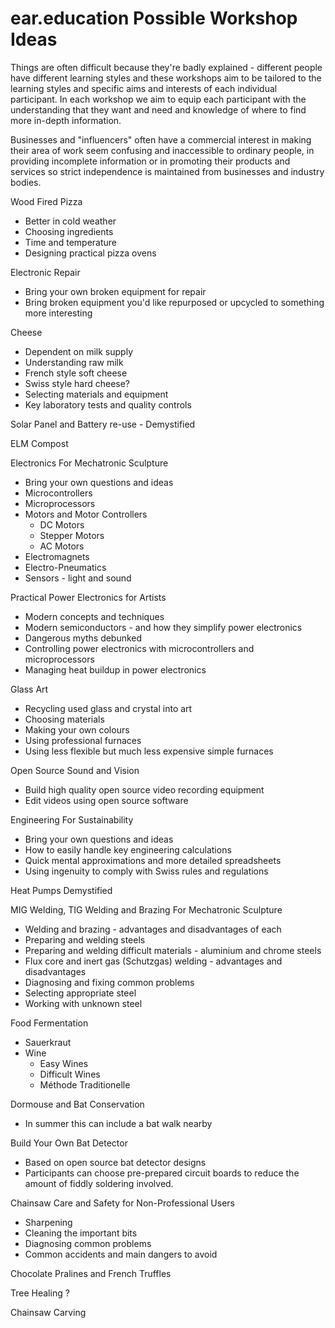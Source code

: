 # ear.education Possible Workshop Ideas

Things are often difficult because they're badly explained - different people have different learning styles and these workshops aim to be tailored to the learning styles and specific aims and interests of each individual participant. In each workshop we aim to equip each participant with the understanding that they want and need and knowledge of where to find more in-depth information.

Businesses and "influencers" often have a commercial interest in making their area of work seem confusing and inaccessible to ordinary people, in providing incomplete information or in promoting their products and services so strict independence is maintained from businesses and industry bodies.

Wood Fired Pizza
  - Better in cold weather
  - Choosing ingredients
  - Time and temperature
  - Designing practical pizza ovens

Electronic Repair
  - Bring your own broken equipment for repair
  - Bring broken equipment you'd like repurposed or upcycled to something more interesting 

Cheese 
  - Dependent on milk supply
  - Understanding raw milk
  - French style soft cheese
  - Swiss style hard cheese?
  - Selecting materials and equipment
  - Key laboratory tests and quality controls

Solar Panel and Battery re-use - Demystified

ELM Compost

Electronics For Mechatronic Sculpture
  - Bring your own questions and ideas
  - Microcontrollers
  - Microprocessors
  - Motors and Motor Controllers
    - DC Motors
    - Stepper Motors
    - AC Motors
  - Electromagnets
  - Electro-Pneumatics
  - Sensors - light and sound

Practical Power Electronics for Artists
  - Modern concepts and techniques
  - Modern semiconductors - and how they simplify power electronics
  - Dangerous myths debunked
  - Controlling power electronics with microcontrollers and microprocessors
  - Managing heat buildup in power electronics

Glass Art
  - Recycling used glass and crystal into art
  - Choosing materials
  - Making your own colours
  - Using professional furnaces
  - Using less flexible but much less expensive simple furnaces

Open Source Sound and Vision
  - Build high quality open source video recording equipment
  - Edit videos using open source software

Engineering For Sustainability
  - Bring your own questions and ideas
  - How to easily handle key engineering calculations
  - Quick mental approximations and more detailed spreadsheets
  - Using ingenuity to comply with Swiss rules and regulations

Heat Pumps Demystified

MIG Welding, TIG Welding and Brazing For Mechatronic Sculpture
  - Welding and brazing - advantages and disadvantages of each
  - Preparing and welding steels
  - Preparing and welding difficult materials - aluminium and chrome steels
  - Flux core and inert gas (Schutzgas) welding - advantages and disadvantages
  - Diagnosing and fixing common problems
  - Selecting appropriate steel
  - Working with unknown steel

Food Fermentation
  - Sauerkraut
  - Wine
    - Easy Wines
    - Difficult Wines
    - Méthode Traditionelle

Dormouse and Bat Conservation
  - In summer this can include a bat walk nearby

Build Your Own Bat Detector
  - Based on open source bat detector designs
  - Participants can choose pre-prepared circuit boards to reduce the amount of fiddly soldering involved.

Chainsaw Care and Safety for Non-Professional Users
  - Sharpening
  - Cleaning the important bits
  - Diagnosing common problems
  - Common accidents and main dangers to avoid

Chocolate Pralines and French Truffles

Tree Healing ?

Chainsaw Carving
